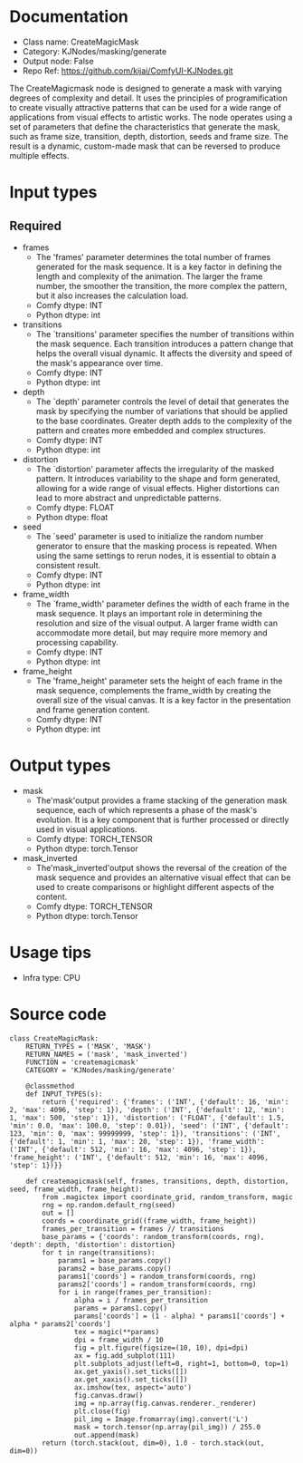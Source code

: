 # Documentation
- Class name: CreateMagicMask
- Category: KJNodes/masking/generate
- Output node: False
- Repo Ref: https://github.com/kijai/ComfyUI-KJNodes.git

The CreateMagicmask node is designed to generate a mask with varying degrees of complexity and detail. It uses the principles of programification to create visually attractive patterns that can be used for a wide range of applications from visual effects to artistic works. The node operates using a set of parameters that define the characteristics that generate the mask, such as frame size, transition, depth, distortion, seeds and frame size. The result is a dynamic, custom-made mask that can be reversed to produce multiple effects.

# Input types
## Required
- frames
    - The 'frames' parameter determines the total number of frames generated for the mask sequence. It is a key factor in defining the length and complexity of the animation. The larger the frame number, the smoother the transition, the more complex the pattern, but it also increases the calculation load.
    - Comfy dtype: INT
    - Python dtype: int
- transitions
    - The `transitions' parameter specifies the number of transitions within the mask sequence. Each transition introduces a pattern change that helps the overall visual dynamic. It affects the diversity and speed of the mask's appearance over time.
    - Comfy dtype: INT
    - Python dtype: int
- depth
    - The `depth' parameter controls the level of detail that generates the mask by specifying the number of variations that should be applied to the base coordinates. Greater depth adds to the complexity of the pattern and creates more embedded and complex structures.
    - Comfy dtype: INT
    - Python dtype: int
- distortion
    - The `distortion' parameter affects the irregularity of the masked pattern. It introduces variability to the shape and form generated, allowing for a wide range of visual effects. Higher distortions can lead to more abstract and unpredictable patterns.
    - Comfy dtype: FLOAT
    - Python dtype: float
- seed
    - The `seed' parameter is used to initialize the random number generator to ensure that the masking process is repeated. When using the same settings to rerun nodes, it is essential to obtain a consistent result.
    - Comfy dtype: INT
    - Python dtype: int
- frame_width
    - The `frame_width' parameter defines the width of each frame in the mask sequence. It plays an important role in determining the resolution and size of the visual output. A larger frame width can accommodate more detail, but may require more memory and processing capability.
    - Comfy dtype: INT
    - Python dtype: int
- frame_height
    - The 'frame_height' parameter sets the height of each frame in the mask sequence, complements the frame_width by creating the overall size of the visual canvas. It is a key factor in the presentation and frame generation content.
    - Comfy dtype: INT
    - Python dtype: int

# Output types
- mask
    - The'mask'output provides a frame stacking of the generation mask sequence, each of which represents a phase of the mask's evolution. It is a key component that is further processed or directly used in visual applications.
    - Comfy dtype: TORCH_TENSOR
    - Python dtype: torch.Tensor
- mask_inverted
    - The'mask_inverted'output shows the reversal of the creation of the mask sequence and provides an alternative visual effect that can be used to create comparisons or highlight different aspects of the content.
    - Comfy dtype: TORCH_TENSOR
    - Python dtype: torch.Tensor

# Usage tips
- Infra type: CPU

# Source code
```
class CreateMagicMask:
    RETURN_TYPES = ('MASK', 'MASK')
    RETURN_NAMES = ('mask', 'mask_inverted')
    FUNCTION = 'createmagicmask'
    CATEGORY = 'KJNodes/masking/generate'

    @classmethod
    def INPUT_TYPES(s):
        return {'required': {'frames': ('INT', {'default': 16, 'min': 2, 'max': 4096, 'step': 1}), 'depth': ('INT', {'default': 12, 'min': 1, 'max': 500, 'step': 1}), 'distortion': ('FLOAT', {'default': 1.5, 'min': 0.0, 'max': 100.0, 'step': 0.01}), 'seed': ('INT', {'default': 123, 'min': 0, 'max': 99999999, 'step': 1}), 'transitions': ('INT', {'default': 1, 'min': 1, 'max': 20, 'step': 1}), 'frame_width': ('INT', {'default': 512, 'min': 16, 'max': 4096, 'step': 1}), 'frame_height': ('INT', {'default': 512, 'min': 16, 'max': 4096, 'step': 1})}}

    def createmagicmask(self, frames, transitions, depth, distortion, seed, frame_width, frame_height):
        from .magictex import coordinate_grid, random_transform, magic
        rng = np.random.default_rng(seed)
        out = []
        coords = coordinate_grid((frame_width, frame_height))
        frames_per_transition = frames // transitions
        base_params = {'coords': random_transform(coords, rng), 'depth': depth, 'distortion': distortion}
        for t in range(transitions):
            params1 = base_params.copy()
            params2 = base_params.copy()
            params1['coords'] = random_transform(coords, rng)
            params2['coords'] = random_transform(coords, rng)
            for i in range(frames_per_transition):
                alpha = i / frames_per_transition
                params = params1.copy()
                params['coords'] = (1 - alpha) * params1['coords'] + alpha * params2['coords']
                tex = magic(**params)
                dpi = frame_width / 10
                fig = plt.figure(figsize=(10, 10), dpi=dpi)
                ax = fig.add_subplot(111)
                plt.subplots_adjust(left=0, right=1, bottom=0, top=1)
                ax.get_yaxis().set_ticks([])
                ax.get_xaxis().set_ticks([])
                ax.imshow(tex, aspect='auto')
                fig.canvas.draw()
                img = np.array(fig.canvas.renderer._renderer)
                plt.close(fig)
                pil_img = Image.fromarray(img).convert('L')
                mask = torch.tensor(np.array(pil_img)) / 255.0
                out.append(mask)
        return (torch.stack(out, dim=0), 1.0 - torch.stack(out, dim=0))
```